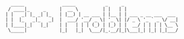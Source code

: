 
       _____              _____           _     _                    
      / ____|_     _     |  __ \         | |   | |                   
     | |   _| |_ _| |_   | |__) | __ ___ | |__ | | ___ _ __ ___  ___ 
     | |  |_   _|_   _|  |  ___/ '__/ _ \| '_ \| |/ _ \ '_ ` _ \/ __|
     | |____|_|   |_|    | |   | | | (_) | |_) | |  __/ | | | | \__ \
      \_____|            |_|   |_|  \___/|_.__/|_|\___|_| |_| |_|___/
                                                                     
